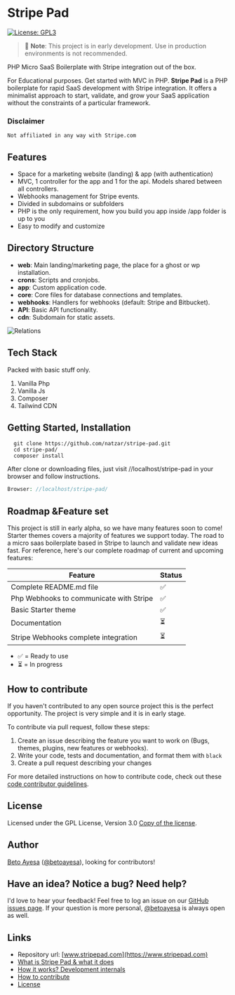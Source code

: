 

#  Stripe Pad
[![License: GPL3](https://img.shields.io/github/license/natzar/Stripe-Pad)](https://github.com/natzar/Stripe-Pad/blob/main/LICENSE.md)
> 🚧 **Note**: This project is in early development. Use in production environments is not recommended.

PHP Micro SaaS Boilerplate with Stripe integration out of the box.

For Educational purposes. Get started with MVC in PHP.
**Stripe Pad** is a PHP boilerplate for rapid SaaS development with Stripe integration. It offers a minimalist approach to start, validate, and grow your SaaS application without the constraints of a particular framework.


### Disclaimer

``` Not affiliated in any way with Stripe.com ```

## Features

- Space for a marketing website (landing) & app (with authentication)
- MVC, 1 controller for the app and 1 for the api. Models shared between all controllers.
- Webhooks management for Stripe events.
- Divided in subdomains or subfolders
- PHP is the only requirement, how you build you app inside /app folder is up to you
- Easy to modify and customize




## Directory Structure

- **web**: Main landing/marketing page, the place for a ghost or wp installation.
- **crons**: Scripts and cronjobs.
- **app**: Custom application code.
- **core**: Core files for database connections and templates.
- **webhooks**: Handlers for webhooks (default: Stripe and Bitbucket).
- **API**: Basic API functionality.
- **cdn**: Subdomain for static assets.

![Relations](https://stripepad.com/relations.png)

## Tech Stack

Packed with basic stuff only.

1. Vanilla Php
2. Vanilla Js
3. Composer
5. Tailwind CDN

 


## Getting Started, Installation

```
  git clone https://github.com/natzar/stripe-pad.git
  cd stripe-pad/
  composer install
```

After clone or downloading files, just visit //localhost/stripe-pad in your browser and follow instructions.


```php
Browser: //localhost/stripe-pad/
```



## Roadmap &Feature set

This project is still in early alpha, so we have many features soon to come! Starter themes covers a majority of features we support today. The road to a micro saas boilerplate based in Stripe to launch and validate new ideas fast. For reference, here's our complete roadmap of current and upcoming features:

| Feature                                                                               | Status    |
|---------------------------------------------------------------------------------------|-----------|
| Complete README.md file |  ✅     |
| Php Webhooks to communicate with Stripe                                               |  ✅     |
| Basic Starter theme                                                |  ✅     |
| Documentation                                               | ⏳      |
| Stripe Webhooks complete integration                                               | ⏳      |

 - ✅ = Ready to use
- ⏳ = In progress




## How to contribute
If you haven't contributed to any open source project this is the perfect opportunity. The project is very simple and it is in early stage. 

To contribute via pull request, follow these steps:

1. Create an issue describing the feature you want to work on (Bugs, themes,  plugins, new features or webhooks).
2. Write your code, tests and documentation, and format them with ``black``
3. Create a pull request describing your changes

For more detailed instructions on how to contribute code, check out these [code contributor guidelines](CONTRIBUTING.md).

## License
Licensed under the GPL License, Version 3.0 [Copy of the license](LICENSE.txt).

## Author 
[Beto Ayesa](https://github.com/betoayesa) ([@betoayesa](https://twitter.com/betoayesa)), looking for contributors!


## Have an idea? Notice a bug? Need help?

I'd love to hear your feedback! Feel free to log an issue on our [GitHub issues page](https://github.com/natzar/Stripe-Pad/issues). If your question is more personal, [@betoayesa](https://www.twitter.com/betoayesa) is always open as well.

## Links

- Repository url: [www.stripepad.com](https://www.stripepad.com)
- [What is Stripe Pad & what it does](#stripe-pad)
- [How it works? Development internals](#development-internals)
- [How to contribute](#how-to-contribute)
- [License](#license)
